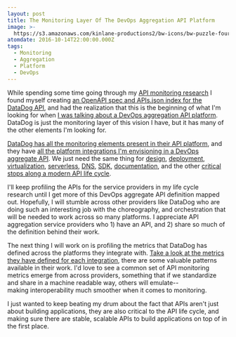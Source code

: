 ```yaml
---
layout: post
title: The Monitoring Layer Of The DevOps Aggregation API Platform
image: >-
  https://s3.amazonaws.com/kinlane-productions2/bw-icons/bw-puzzle-four-pieces.png
atomdate: 2016-10-14T22:00:00.000Z
tags:
  - Monitoring
  - Aggregation
  - Platform
  - DevOps
---
```

While spending some time going through my [API monitoring research](http://monitoring.apievangelist.com/) I found myself creating [an OpenAPI spec and APIs.json index for the DataDog API](https://raw.githubusercontent.com/api-evangelist/monitoring/gh-pages/_data/api-commons/datadog/apis.yaml), and had the realization that this is the beginning of what I'm looking for when [I was talking about a DevOps aggregation API platform](http://apievangelist.com/2016/08/23/who-is-going-to-do-the-devops-aggregation-api-platform/). DataDog is just the monitoring layer of this vision I have, but it has many of the other elements I'm looking for.

[DataDog has all the monitoring elements present in their API platform](http://docs.datadoghq.com/api/), and they have [all the platform integrations I'm envisioning in a DevOps aggregate API](http://docs.datadoghq.com/integrations/). We just need the same thing for [design](http://design.apievangelist.com), [deployment](http://deployment.apievangelist.com), [virtualization](http://virtualization.apievangelist.com), [serverless](http://serverless.apievangelist.com), [DNS](http://dns.apievangelist.com), [SDK](http://sdk.apievangelist.com), [documentation](http://documentation.apievangelist.com), and the other [critical stops along a modern API life cycle](http://apievangelist.com).

I'll keep profiling the APIs for the service providers in my life cycle research until I get more of this DevOps aggregate API definition mapped out. Hopefully, I will stumble across other providers like DataDog who are doing such an interesting job with the choreography, and orchestration that will be needed to work across so many platforms. I appreciate API aggregation service providers who 1) have an API, and 2) share so much of the definition behind their work.

The next thing I will work on is profiling the metrics that DataDog has defined across the platforms they integrate with. [Take a look at the metrics they have defined for each integration](http://docs.datadoghq.com/integrations/awskinesis/), there are some valuable patterns available in their work. I'd love to see a common set of API monitoring metrics emerge from across providers, something that if we standardize and share in a machine readable way, others will emulate--making interoperability much smoother when it comes to monitoring.

I just wanted to keep beating my drum about the fact that APIs aren't just about building applications, they are also critical to the API life cycle, and making sure there are stable, scalable APIs to build applications on top of in the first place.